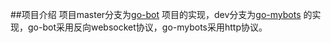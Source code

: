 ##项目介绍
项目master分支为[go-bot](https://github.com/3343780376/go-bot) 项目的实现，dev分支为[go-mybots](https://github.com/3343780376/go-mybots)
的实现，go-bot采用反向websocket协议，go-mybots采用http协议。
